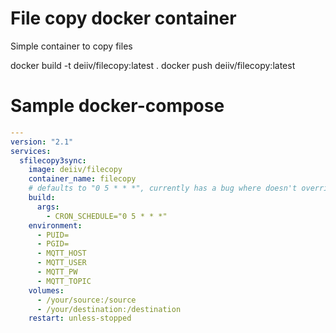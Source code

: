 # File copy docker container
Simple container to copy files

docker build -t deiiv/filecopy:latest .
docker push deiiv/filecopy:latest

# Sample docker-compose

```yaml
---
version: "2.1"
services:
  sfilecopy3sync:
    image: deiiv/filecopy
    container_name: filecopy
    # defaults to "0 5 * * *", currently has a bug where doesn't override
    build:
      args:
        - CRON_SCHEDULE="0 5 * * *"
    environment:
      - PUID=
      - PGID=
      - MQTT_HOST
      - MQTT_USER
      - MQTT_PW
      - MQTT_TOPIC
    volumes:
      - /your/source:/source
      - /your/destination:/destination
    restart: unless-stopped
```
